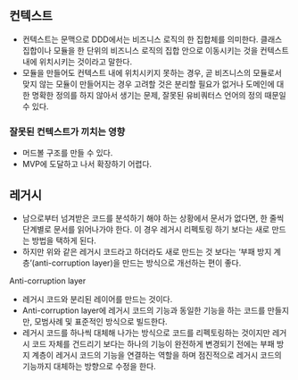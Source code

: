 ## 컨텍스트
- 컨텍스트는 문맥으로 DDD에서는 비즈니스 로직의 한 집합체를 의미한다. 클래스 집합이나 모듈을 한 단위의 비즈니스 로직의 집합 안으로 이동시키는 것을 컨텍스트 내에 위치시키는 것이라고 말한다. 
- 모듈을 만들어도 컨텍스트 내에 위치시키지 못하는 경우, 곧 비즈니스의 모듈로서 맞지 않는 모듈이 만들어지는 경우 고려할 것은 분리할 필요가 없거나 도메인에 대한 명확한 정의를 하지 않아서 생기는 문제, 잘못된 유비쿼터스 언어의 정의 때문일 수 있다.

### 잘못된 컨텍스트가 끼치는 영향
- 머드볼 구조를 만들 수 있다. 
- MVP에 도달하고 나서 확장하기 어렵다.


## 레거시
- 남으로부터 넘겨받은 코드를 분석하기 해야 하는 상황에서 문서가 없다면, 한 줄씩 단계별로 문서를 읽어나가야 한다. 이 경우 레거시 리펙토링 하기 보다는 새로 만드는 방법을 택하게 된다.
- 하지만 위와 같은 레거시 코드라고 하더라도 새로 만드는 것 보다는 ‘부패 방지 계층’(anti-corruption layer)을 만드는 방식으로 개선하는 편이 좋다.

Anti-corruption layer
- 레거시 코드와 분리된 레이어를 만드는 것이다. 
- Anti-corruption layer에 레거시 코드의 기능과 동일한 기능을 하는 코드를 만들지만, 모범사례 및 표준적인 방식으로 빌드한다.
- 레거시 코드를 하나씩 대체해 나가는 방식으로 코드를 리펙토링하는 것이지만 레거시 코드 자체를 건드리기 보다는 하나의 기능이 완전하게 변경되기 전에는 부패 방지 계층이 레거시 코드의 기능을 연결하는 역할을 하며 점진적으로 레거시 코드의 기능까지 대체하는 방향으로 수정을 한다.
